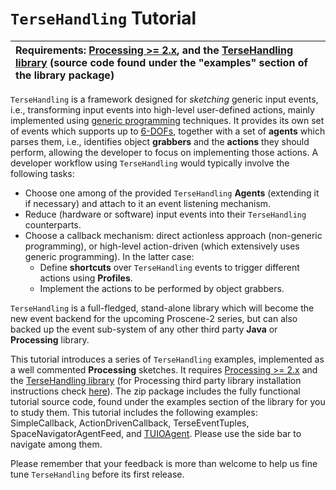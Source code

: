 # `TerseHandling` Tutorial #

| Requirements: [Processing >= 2.x](https://processing.org/download/), and the [TerseHandling library](http://otrolado.info/tersehandling.zip) (source code found under the "**examples**" section of the library package) |
|:-------------------------------------------------------------------------------------------------------------------------------------------------------------------------------------------------------------------------|

`TerseHandling` is a framework designed for _sketching_ generic input events, i.e., transforming input events into high-level user-defined actions, mainly implemented using [generic programming](http://en.wikipedia.org/wiki/Generics_in_Java) techniques. It provides its own set of events which supports up to [6-DOFs](http://en.wikipedia.org/wiki/Degrees_of_freedom_(mechanics)), together with a set of **agents** which parses them, i.e., identifies object **grabbers** and the **actions** they should perform, allowing the developer to focus on implementing those actions. A developer workflow using `TerseHandling` would typically involve the following tasks:

  * Choose one among of the provided `TerseHandling` **Agents** (extending it if necessary) and attach to it an event listening mechanism.
  * Reduce (hardware or software) input events into their `TerseHandling` counterparts.
  * Choose a callback mechanism: direct actionless approach (non-generic programming), or high-level action-driven (which extensively uses generic programming). In the latter case:
    * Define **shortcuts** over `TerseHandling` events to trigger different actions using **Profiles**.
    * Implement the actions to be performed by object grabbers.

`TerseHandling` is a full-fledged, stand-alone library which will become the new event backend for the upcoming Proscene-2 series, but can also backed up the event sub-system of any other third party **Java** or **Processing** library.

This tutorial introduces a series of `TerseHandling` examples, implemented as a well commented **Processing** sketches. It requires [Processing >= 2.x](https://processing.org/download/) and the [TerseHandling library](http://otrolado.info/tersehandling.zip) (for Processing third party library installation instructions check [here](http://wiki.processing.org/w/How_to_Install_a_Contributed_Library#Manual_Install)). The zip package includes the fully functional tutorial source code, found under the examples section of the library for you to study them. This tutorial includes the following examples: SimpleCallback, ActionDrivenCallback, TerseEventTuples, SpaceNavigatorAgentFeed, and [TUIOAgent](https://code.google.com/p/proscene/wiki/TUIOAgent). Please use the side bar to navigate among them.

Please remember that your feedback is more than welcome to help us fine tune `TerseHandling` before its first release.